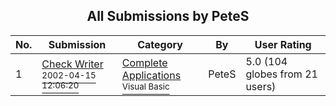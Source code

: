 ﻿<div align="center">

## All Submissions by PeteS

</div>

No.  | Submission | Category | By   | User Rating
---- | ---------- | -------- | ---- | -----------
1 | [Check Writer<br /><sup>2002-04-15 12:06:20</sup>](https://github.com/Planet-Source-Code/petes-check-writer__1-33884) | [Complete Applications<br /><sup>Visual Basic</sup>](../ByCategory/complete-applications__1-27.md) | PeteS | 5.0 (104 globes from 21 users)
